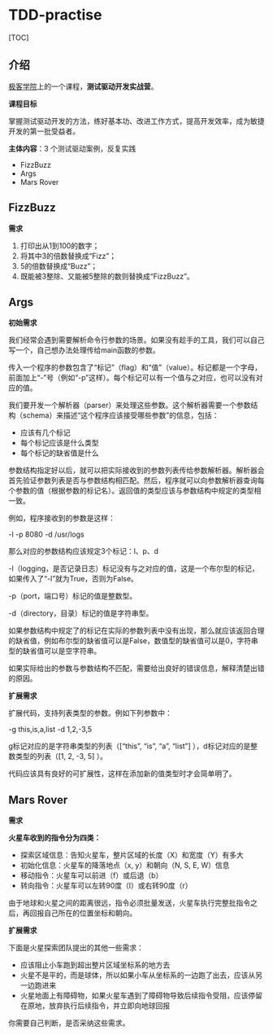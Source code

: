 # TDD-practise

[TOC]

## 介绍

[极客学院](www.jiker.com)上的一个课程，**测试驱动开发实战营**。

**课程目标**

掌握测试驱动开发的方法，练好基本功、改进工作方式，提高开发效率，成为敏捷开发的第一批受益者。

**主体内容**：3 个测试驱动案例，反复实践

- FizzBuzz
- Args
- Mars Rover

## FizzBuzz

**需求**

1. 打印出从1到100的数字；
2. 将其中3的倍数替换成“Fizz”；
3. 5的倍数替换成“Buzz”；
4. 既能被3整除、又能被5整除的数则替换成“FizzBuzz”。

## Args

**初始需求**

我们经常会遇到需要解析命令行参数的场景。如果没有趁手的工具，我们可以自己写一个，自己想办法处理传给main函数的参数。

传入一个程序的参数包含了“标记”（flag）和“值”（value）。标记都是一个字母，前面加上“-”号（例如“-p”这样）。每个标记可以有一个值与之对应，也可以没有对应的值。

我们要开发一个解析器（parser）来处理这些参数。这个解析器需要一个参数结构（schema）来描述“这个程序应该接受哪些参数”的信息，包括：

- 应该有几个标记
- 每个标记应该是什么类型
- 每个标记的缺省值是什么

参数结构指定好以后，就可以把实际接收到的参数列表传给参数解析器。解析器会首先验证参数列表是否与参数结构相匹配。然后，程序就可以向参数解析器查询每个参数的值（根据参数的标记名）。返回值的类型应该与参数结构中规定的类型相一致。

例如，程序接收到的参数是这样：

-l -p 8080 -d /usr/logs

那么对应的参数结构应该规定3个标记：l、p、d

-l（logging，是否记录日志）标记没有与之对应的值，这是一个布尔型的标记，如果传入了“-l”就为True，否则为False。

-p（port，端口号）标记的值是整数型。

-d（directory，目录）标记的值是字符串型。

如果参数结构中规定了的标记在实际的参数列表中没有出现，那么就应该返回合理的缺省值，例如布尔型的缺省值可以是False，数值型的缺省值可以是0，字符串型的缺省值可以是空字符串。

如果实际给出的参数与参数结构不匹配，需要给出良好的错误信息，解释清楚出错的原因。

**扩展需求**

扩展代码，支持列表类型的参数。例如下列参数中：

-g this,is,a,list -d 1,2,-3,5

g标记对应的是字符串类型的列表（[“this”, “is”, “a”, “list”] ），d标记对应的是整数类型的列表（[1, 2, -3, 5] ）。

代码应该具有良好的可扩展性，这样在添加新的值类型时才会简单明了。

## Mars Rover

**需求**

**火星车收到的指令分为四类：**

- 探索区域信息：告知火星车，整片区域的长度（X）和宽度（Y）有多大
- 初始化信息：火星车的降落地点（x, y）和朝向（N, S, E, W）信息
- 移动指令：火星车可以前进（f）或后退（b）
- 转向指令：火星车可以左转90度（l）或右转90度（r）

由于地球和火星之间的距离很远，指令必须批量发送，火星车执行完整批指令之后，再回报自己所在的位置坐标和朝向。

**扩展需求**

下面是火星探索团队提出的其他一些需求：

- 应该阻止小车跑到超出整片区域坐标系的地方去
- 火星不是平的，而是球体，所以如果小车从坐标系的一边跑了出去，应该从另一边跑进来
- 火星地面上有障碍物，如果火星车遇到了障碍物导致后续指令受阻，应该停留在原地，放弃执行后续指令，并立即向地球回报

你需要自己判断，是否采纳这些需求。

